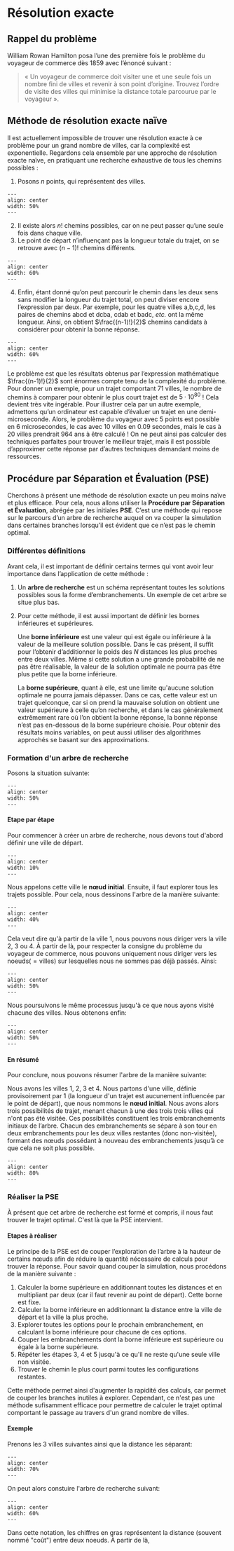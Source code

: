 # Résolution exacte

## Rappel du problème
William Rowan Hamilton posa l’une des première fois le problème du voyageur de commerce dès 1859 avec l’énoncé suivant : 

> « Un voyageur de commerce doit visiter une et une seule fois un nombre fini de villes et revenir à son point d’origine. Trouvez l’ordre de visite des villes qui minimise la distance totale parcourue par le voyageur ».



## Méthode de résolution exacte naïve
Il est actuellement impossible de trouver une résolution exacte à ce problème pour un grand nombre de villes, car la complexité est exponentielle. Regardons cela ensemble par une approche de résolution exacte naïve, en pratiquant une recherche exhaustive de tous les chemins possibles :
1.	Posons $n$ points, qui représentent des villes. 
```{figure} figures/schema_1.png
---
align: center
width: 50%
---
```
2.	Il existe alors $n!$ chemins possibles, car on ne peut passer qu’une seule fois dans chaque ville. 
3.	Le point de départ n’influençant pas la longueur totale du trajet, on se retrouve avec $(n-1)!$ chemins différents. 
```{figure} figures/schema_2.png
---
align: center
width: 60%
---
```
4.	Enfin, étant donné qu’on peut parcourir le chemin dans les deux sens sans modifier la longueur du trajet total, on peut diviser encore l’expression par deux. Par exemple, pour les quatre villes a,b,c,d, les paires de chemins abcd et dcba, cdab et badc, *etc.* ont la même longueur. 
Ainsi, on obtient $\frac{(n-1)!}{2}$  chemins candidats à considérer pour obtenir la bonne réponse.
```{figure} figures/schema_3.png
---
align: center
width: 60%
---
```

Le problème est que les résultats obtenus par l’expression mathématique $\frac{(n-1)!}{2}$ sont énormes compte tenu de la complexité du problème. Pour donner un exemple, pour un trajet comportant $71$ villes, le nombre de chemins à comparer pour obtenir le plus court trajet est de $5\cdot 10^{80}$ ! Cela devient très vite ingérable. 
Pour illustrer cela par un autre exemple, admettons qu’un ordinateur est capable d’évaluer un trajet en une demi-microseconde. Alors, le problème du voyageur avec $5$ points est possible en $6$ microsecondes, le cas avec $10$ villes en $0.09$ secondes, mais le cas à $20$ villes prendrait $964$ ans à être calculé ! On ne peut ainsi pas calculer des techniques parfaites pour trouver le meilleur trajet, mais il est possible d’approximer cette réponse par d’autres techniques demandant moins de ressources.



## Procédure par Séparation et Évaluation (PSE)
Cherchons à présent une méthode de résolution exacte un peu moins naïve et plus efficace. Pour cela, nous allons utiliser la **Procédure par Séparation et Évaluation**, abrégée par les initiales **PSE**. C’est une méthode qui repose sur le parcours d’un arbre de recherche auquel on va couper la simulation dans certaines branches lorsqu’il est évident que ce n’est pas le chemin optimal. 

### Différentes définitions
Avant cela, il est important de définir certains termes qui vont avoir leur importance dans l’application de cette méthode :
1.	Un **arbre de recherche** est un schéma représentant toutes les solutions possibles sous la forme d’embranchements. Un exemple de cet arbre se situe plus bas.
2.	Pour cette méthode, il est aussi important de définir les bornes inférieures et supérieures.

    Une **borne inférieure** est une valeur qui est égale ou inférieure à la valeur de la meilleure solution possible. Dans le cas présent, il suffit pour l’obtenir d’additionner le poids des $N$ distances les plus proches entre deux villes. Même si cette solution a une grande probabilité de ne pas être réalisable, la valeur de la solution optimale ne pourra pas être plus petite que la borne inférieure. 

    La **borne supérieure**, quant à elle, est une limite qu'aucune solution optimale ne pourra jamais dépasser. Dans ce cas, cette valeur est un trajet quelconque, car si on prend la mauvaise solution on obtient une valeur supérieure à celle qu’on recherche, et dans le cas généralement extrêmement rare où l’on obtient la bonne réponse, la bonne réponse n’est pas en-dessous de la borne supérieure choisie. Pour obtenir des résultats moins variables, on peut aussi utiliser des algorithmes approchés se basant sur des approximations.


### Formation d'un arbre de recherche
Posons la situation suivante: 
```{figure} figures/schema_4.png
---
align: center
width: 50%
---
```
#### Etape par étape
Pour commencer à créer un arbre de recherche, nous devons tout d'abord définir une ville de départ.

```{figure} figures/schema_4a.png
---
align: center
width: 10%
---
```
Nous appelons cette ville le **nœud initial**. Ensuite, il faut explorer tous les trajets possible. Pour cela, nous dessinons l'arbre de la manière suivante:
```{figure} figures/schema_4b.png
---
align: center
width: 40%
---
```
Cela veut dire qu'à partir de la ville $1$, nous pouvons nous diriger vers la ville $2$, $3$ ou $4$. À partir de là, pour respecter la consigne du problème du voyageur de commerce, nous pouvons uniquement nous diriger vers les noeuds($=\text{villes}$) sur lesquelles nous ne sommes pas déjà passés. Ainsi:
```{figure} figures/schema_4c.png
---
align: center
width: 50%
---
```
Nous poursuivons le même processus jusqu'à ce que nous ayons visité chacune des villes. Nous obtenons enfin:
```{figure} figures/schema_4d.png
---
align: center
width: 50%
---
```
#### En résumé
Pour conclure, nous pouvons résumer l'arbre de la manière suivante:

Nous avons les villes $1$, $2$, $3$ et $4$. Nous partons d'une ville, définie provisoirement par $1$ (la longueur d'un trajet est aucunement influencée par le point de départ), que nous nommons le **nœud initial**. Nous avons alors trois possibilités de trajet, menant chacun à une des trois trois villes qui n'ont pas été visitée. Ces possibilités constituent les trois embranchements initiaux de l’arbre. Chacun des embranchements se sépare à son tour en deux embranchements pour les deux villes restantes (donc non-visitée), formant des nœuds possédant à nouveau des embranchements jusqu’à ce que cela ne soit plus possible. 
```{figure} figures/schema_5.png
---
align: center
width: 80%
---
```

### Réaliser la PSE
À présent que cet arbre de recherche est formé et compris, il nous faut trouver le trajet optimal. C'est là que la PSE intervient.

#### Etapes à réaliser
Le principe de la PSE est de couper l’exploration de l’arbre à la hauteur de certains nœuds afin de réduire la quantité nécessaire de calculs pour trouver la réponse. Pour savoir quand couper la simulation, nous procédons de la manière suivante :
1. Calculer la borne supérieure en additionnant toutes les distances et en multipliant par deux (car il faut revenir au point de départ). Cette borne est fixe.
2. Calculer la borne inférieure en additionnant la distance entre la ville de départ et la ville la plus proche.
3. Explorer toutes les options pour le prochain embranchement, en calculant la borne inférieure pour chacune de ces options.
4. Couper les embranchements dont la borne inférieure est supérieure ou égale à la borne supérieure.
5. Répéter les étapes 3, 4 et 5 jusqu'à ce qu'il ne reste qu'une seule ville non visitée.
6. Trouver le chemin le plus court parmi toutes les configurations restantes.

Cette méthode permet ainsi d'augmenter la rapidité des calculs, car permet de couper les branches inutiles à explorer. Cependant, ce n'est pas une méthode sufisamment efficace pour permettre de calculer le trajet optimal comportant le passage au travers d'un grand nombre de villes.

#### Exemple
Prenons les 3 villes suivantes ainsi que la distance les séparant:
```{figure} figures/schema_6.png
---
align: center
width: 70%
---
```
On peut alors constuire l'arbre de recherche suivant:
```{figure} figures/schema_7.png
---
align: center
width: 60%
---
```
Dans cette notation, les chiffres en gras représentent la distance (souvent nommé "coût") entre deux noeuds. À partir de là, 